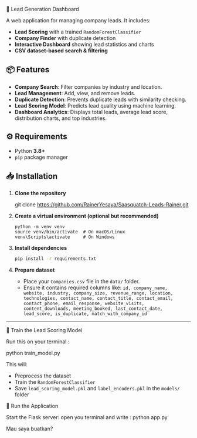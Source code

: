🏢 Lead Generation Dashboard

A web application for managing company leads.
It includes:

* **Lead Scoring** with a trained `RandomForestClassifier`
* **Company Finder** with duplicate detection
* **Interactive Dashboard** showing lead statistics and charts
* **CSV dataset-based search & filtering**

## 📦 Features

* **Company Search**: Filter companies by industry and location.
* **Lead Management**: Add, view, and remove leads.
* **Duplicate Detection**: Prevents duplicate leads with similarity checking.
* **Lead Scoring Model**: Predicts lead quality using machine learning.
* **Dashboard Analytics**: Displays total leads, average lead score, distribution charts, and top industries.

## ⚙️ Requirements

* Python **3.8+**
* `pip` package manager

## 📥 Installation

1. **Clone the repository**

   git clone https://github.com/RainerYesaya/Saasquatch-Leads-Rainer.git

2. **Create a virtual environment (optional but recommended)**

   ```
   python -m venv venv
   source venv/bin/activate  # On macOS/Linux
   venv\Scripts\activate     # On Windows
   ```

3. **Install dependencies**

   ```bash
   pip install -r requirements.txt
   ```

4. **Prepare dataset**

   * Place your `Companies.csv` file in the `data/` folder.
   * Ensure it contains required columns like:
     `id, company_name, website, industry, company_size, revenue_range, location, technologies, contact_name, contact_title, contact_email, contact_phone, email_response, website_visits, content_downloads, meeting_booked, last_contact_date, lead_score, is_duplicate, match_with_company_id`

---
🤖 Train the Lead Scoring Model

Run this on your terminal :

python train_model.py


This will:

* Preprocess the dataset
* Train the `RandomForestClassifier`
* Save `lead_scoring_model.pkl` and `label_encoders.pkl` in the `models/` folder

🚀 Run the Application

Start the Flask server:
open you terminal and write : python app.py


Mau saya buatkan?
